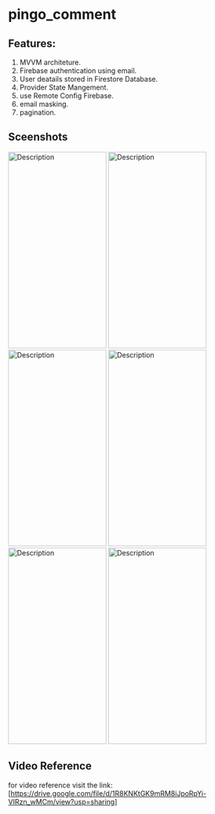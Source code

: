 # pingo_comment

## Features:
1) MVVM architeture.
2) Firebase authentication using email.
3) User deatails stored in Firestore Database.
4) Provider State Mangement.
5) use Remote Config Firebase.
6) email masking.
7) pagination.

## Sceenshots

<img src="https://github.com/user-attachments/assets/6770e118-633a-40ec-9743-6c7cceb76ec8" alt="Description" height="400" width="200">
<img src="https://github.com/user-attachments/assets/3c64df91-6ede-4270-9839-f32eacded60f" alt="Description" height="400" width="200">
<img src="https://github.com/user-attachments/assets/1818d34f-3ab5-48ae-a77f-9198ab229a1f" alt="Description" height="400" width="200">
<img src="https://github.com/user-attachments/assets/01a96b98-27d5-4d6a-99d5-98ea2595495e" alt="Description" height="400" width="200">
<img src="https://github.com/user-attachments/assets/35a8fadb-f326-413d-b3f7-3551258d2eed" alt="Description" height="400" width="200">
<img src="https://github.com/user-attachments/assets/6a12221c-3af9-4d2f-8d14-b001817f877b" alt="Description" height="400" width="200">



## Video Reference
for video reference visit the link:[https://drive.google.com/file/d/1R8KNKtGK9mRM8iJpoRpYi-VIRzn_wMCm/view?usp=sharing]
